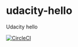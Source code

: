 # udacity-hello
Udacity hello 

[![CircleCI](https://dl.circleci.com/status-badge/img/gh/davidshare/udacity-hello/tree/master.svg??style=for-the-badge&logo=appveyor)](https://dl.circleci.com/status-badge/redirect/gh/davidshare/udacity-hello/tree/master)
